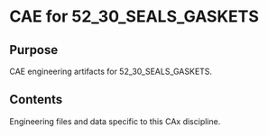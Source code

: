 # CAE for 52_30_SEALS_GASKETS

## Purpose
CAE engineering artifacts for 52_30_SEALS_GASKETS.

## Contents
Engineering files and data specific to this CAx discipline.
